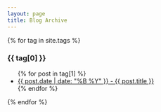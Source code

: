 ```yaml
---
layout: page
title: Blog Archive
---
```


{% for tag in site.tags %}
  <h3>{{ tag[0] }}</h3>
  <ul>
    {% for post in tag[1] %}
      <li><a href="{{post.url}}">{{ post.date | date: "%B %Y" }} - {{ post.title }}</a></li>
    {% endfor %}
  </ul>
{% endfor %}
